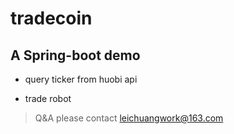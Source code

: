 # tradecoin
## A Spring-boot demo


 - query ticker from huobi api

- trade robot





> Q&A please contact  leichuangwork@163.com


